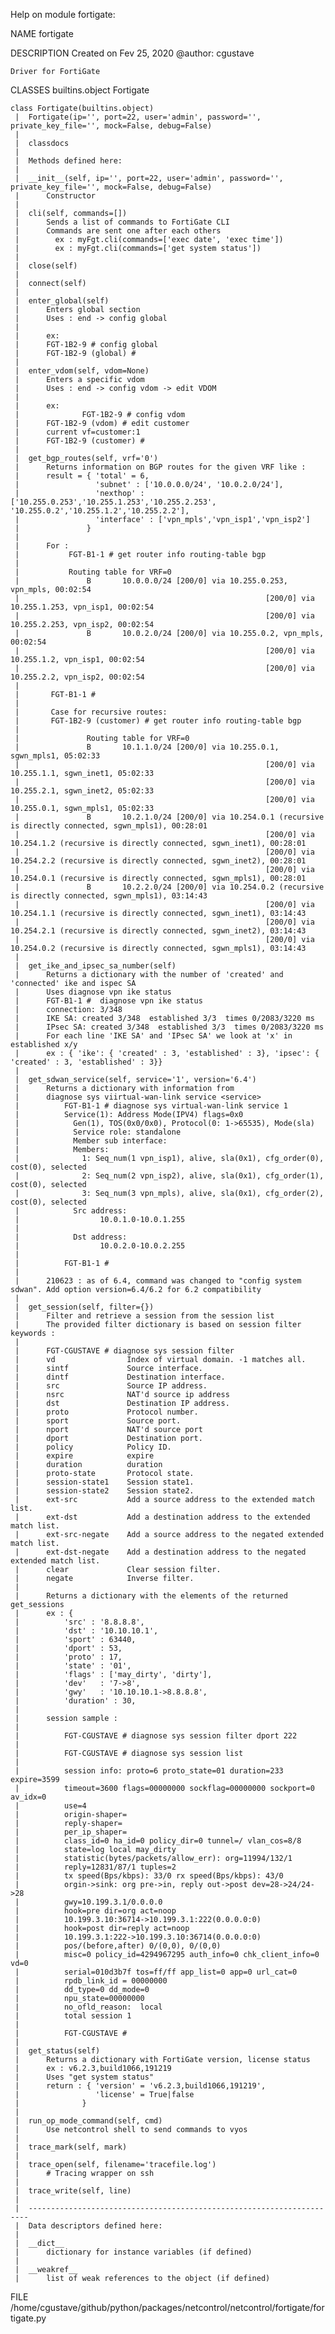 Help on module fortigate:

NAME
    fortigate

DESCRIPTION
    Created on Fev 25, 2020
    @author: cgustave
    
    Driver for FortiGate

CLASSES
    builtins.object
        Fortigate
    
    class Fortigate(builtins.object)
     |  Fortigate(ip='', port=22, user='admin', password='', private_key_file='', mock=False, debug=False)
     |  
     |  classdocs
     |  
     |  Methods defined here:
     |  
     |  __init__(self, ip='', port=22, user='admin', password='', private_key_file='', mock=False, debug=False)
     |      Constructor
     |  
     |  cli(self, commands=[])
     |      Sends a list of commands to FortiGate CLI
     |      Commands are sent one after each others
     |        ex : myFgt.cli(commands=['exec date', 'exec time'])
     |        ex : myFgt.cli(commands=['get system status'])
     |  
     |  close(self)
     |  
     |  connect(self)
     |  
     |  enter_global(self)
     |      Enters global section
     |      Uses : end -> config global
     |      
     |      ex:
     |      FGT-1B2-9 # config global
     |      FGT-1B2-9 (global) #
     |  
     |  enter_vdom(self, vdom=None)
     |      Enters a specific vdom
     |      Uses : end -> config vdom -> edit VDOM
     |      
     |      ex:
     |              FGT-1B2-9 # config vdom
     |      FGT-1B2-9 (vdom) # edit customer
     |      current vf=customer:1
     |      FGT-1B2-9 (customer) #
     |  
     |  get_bgp_routes(self, vrf='0')
     |      Returns information on BGP routes for the given VRF like :
     |      result = { 'total' = 6,
     |                 'subnet' : ['10.0.0.0/24', '10.0.2.0/24'],
     |                 'nexthop' : ['10.255.0.253','10.255.1.253','10.255.2.253', '10.255.0.2','10.255.1.2','10.255.2.2'],
     |                 'interface' : ['vpn_mpls','vpn_isp1','vpn_isp2']
     |               }
     |      
     |      For :
     |           FGT-B1-1 # get router info routing-table bgp
     |      
     |           Routing table for VRF=0
     |               B       10.0.0.0/24 [200/0] via 10.255.0.253, vpn_mpls, 00:02:54
     |                                                       [200/0] via 10.255.1.253, vpn_isp1, 00:02:54
     |                                                       [200/0] via 10.255.2.253, vpn_isp2, 00:02:54
     |               B       10.0.2.0/24 [200/0] via 10.255.0.2, vpn_mpls, 00:02:54
     |                                                       [200/0] via 10.255.1.2, vpn_isp1, 00:02:54
     |                                                       [200/0] via 10.255.2.2, vpn_isp2, 00:02:54
     |      
     |       FGT-B1-1 #
     |      
     |       Case for recursive routes:
     |       FGT-1B2-9 (customer) # get router info routing-table bgp
     |      
     |               Routing table for VRF=0
     |               B       10.1.1.0/24 [200/0] via 10.255.0.1, sgwn_mpls1, 05:02:33
     |                                                       [200/0] via 10.255.1.1, sgwn_inet1, 05:02:33
     |                                                       [200/0] via 10.255.2.1, sgwn_inet2, 05:02:33
     |                                                       [200/0] via 10.255.0.1, sgwn_mpls1, 05:02:33
     |               B       10.2.1.0/24 [200/0] via 10.254.0.1 (recursive is directly connected, sgwn_mpls1), 00:28:01
     |                                                       [200/0] via 10.254.1.2 (recursive is directly connected, sgwn_inet1), 00:28:01
     |                                                       [200/0] via 10.254.2.2 (recursive is directly connected, sgwn_inet2), 00:28:01
     |                                                       [200/0] via 10.254.0.1 (recursive is directly connected, sgwn_mpls1), 00:28:01
     |               B       10.2.2.0/24 [200/0] via 10.254.0.2 (recursive is directly connected, sgwn_mpls1), 03:14:43
     |                                                       [200/0] via 10.254.1.1 (recursive is directly connected, sgwn_inet1), 03:14:43
     |                                                       [200/0] via 10.254.2.1 (recursive is directly connected, sgwn_inet2), 03:14:43
     |                                                       [200/0] via 10.254.0.2 (recursive is directly connected, sgwn_mpls1), 03:14:43
     |  
     |  get_ike_and_ipsec_sa_number(self)
     |      Returns a dictionary with the number of 'created' and 'connected' ike and ispec SA
     |      Uses diagnose vpn ike status
     |      FGT-B1-1 #  diagnose vpn ike status
     |      connection: 3/348
     |      IKE SA: created 3/348  established 3/3  times 0/2083/3220 ms
     |      IPsec SA: created 3/348  established 3/3  times 0/2083/3220 ms
     |      For each line 'IKE SA' and 'IPsec SA' we look at 'x' in established x/y
     |      ex : { 'ike': { 'created' : 3, 'established' : 3}, 'ipsec': { 'created' : 3, 'established' : 3}}
     |  
     |  get_sdwan_service(self, service='1', version='6.4')
     |      Returns a dictionary with information from
     |      diagnose sys viirtual-wan-link service <service>
     |          FGT-B1-1 # diagnose sys virtual-wan-link service 1
     |          Service(1): Address Mode(IPV4) flags=0x0
     |            Gen(1), TOS(0x0/0x0), Protocol(0: 1->65535), Mode(sla)
     |            Service role: standalone
     |            Member sub interface:
     |            Members:
     |              1: Seq_num(1 vpn_isp1), alive, sla(0x1), cfg_order(0), cost(0), selected
     |              2: Seq_num(2 vpn_isp2), alive, sla(0x1), cfg_order(1), cost(0), selected
     |              3: Seq_num(3 vpn_mpls), alive, sla(0x1), cfg_order(2), cost(0), selected
     |            Src address:
     |                  10.0.1.0-10.0.1.255
     |      
     |            Dst address:
     |                  10.0.2.0-10.0.2.255
     |      
     |          FGT-B1-1 #
     |          
     |      210623 : as of 6.4, command was changed to "config system sdwan". Add option version=6.4/6.2 for 6.2 compatibility
     |  
     |  get_session(self, filter={})
     |      Filter and retrieve a session from the session list
     |      The provided filter dictionary is based on session filter keywords :
     |      
     |      FGT-CGUSTAVE # diagnose sys session filter
     |      vd                Index of virtual domain. -1 matches all.
     |      sintf             Source interface.
     |      dintf             Destination interface.
     |      src               Source IP address.
     |      nsrc              NAT'd source ip address
     |      dst               Destination IP address.
     |      proto             Protocol number.
     |      sport             Source port.
     |      nport             NAT'd source port
     |      dport             Destination port.
     |      policy            Policy ID.
     |      expire            expire
     |      duration          duration
     |      proto-state       Protocol state.
     |      session-state1    Session state1.
     |      session-state2    Session state2.
     |      ext-src           Add a source address to the extended match list.
     |      ext-dst           Add a destination address to the extended match list.
     |      ext-src-negate    Add a source address to the negated extended match list.
     |      ext-dst-negate    Add a destination address to the negated extended match list.
     |      clear             Clear session filter.
     |      negate            Inverse filter.
     |      
     |      Returns a dictionary with the elements of the returned get_sessions
     |      ex : {
     |          'src' : '8.8.8.8',
     |          'dst' : '10.10.10.1',
     |          'sport' : 63440,
     |          'dport' : 53,
     |          'proto' : 17,
     |          'state' : '01',
     |          'flags' : ['may_dirty', 'dirty'],
     |          'dev'   : '7->8',
     |          'gwy'   : '10.10.10.1->8.8.8.8',
     |          'duration' : 30,
     |      
     |      session sample :
     |      
     |          FGT-CGUSTAVE # diagnose sys session filter dport 222
     |      
     |          FGT-CGUSTAVE # diagnose sys session list
     |      
     |          session info: proto=6 proto_state=01 duration=233 expire=3599
     |          timeout=3600 flags=00000000 sockflag=00000000 sockport=0 av_idx=0
     |          use=4
     |          origin-shaper=
     |          reply-shaper=
     |          per_ip_shaper=
     |          class_id=0 ha_id=0 policy_dir=0 tunnel=/ vlan_cos=8/8
     |          state=log local may_dirty
     |          statistic(bytes/packets/allow_err): org=11994/132/1
     |          reply=12831/87/1 tuples=2
     |          tx speed(Bps/kbps): 33/0 rx speed(Bps/kbps): 43/0
     |          orgin->sink: org pre->in, reply out->post dev=28->24/24->28
     |          gwy=10.199.3.1/0.0.0.0
     |          hook=pre dir=org act=noop
     |          10.199.3.10:36714->10.199.3.1:222(0.0.0.0:0)
     |          hook=post dir=reply act=noop
     |          10.199.3.1:222->10.199.3.10:36714(0.0.0.0:0)
     |          pos/(before,after) 0/(0,0), 0/(0,0)
     |          misc=0 policy_id=4294967295 auth_info=0 chk_client_info=0 vd=0
     |          serial=010d3b7f tos=ff/ff app_list=0 app=0 url_cat=0
     |          rpdb_link_id = 00000000
     |          dd_type=0 dd_mode=0
     |          npu_state=00000000
     |          no_ofld_reason:  local
     |          total session 1
     |      
     |          FGT-CGUSTAVE #
     |  
     |  get_status(self)
     |      Returns a dictionary with FortiGate version, license status
     |      ex : v6.2.3,build1066,191219
     |      Uses "get system status"
     |      return : { 'version' = 'v6.2.3,build1066,191219',
     |                 'license' = True|false
     |              }
     |  
     |  run_op_mode_command(self, cmd)
     |      Use netcontrol shell to send commands to vyos
     |  
     |  trace_mark(self, mark)
     |  
     |  trace_open(self, filename='tracefile.log')
     |      # Tracing wrapper on ssh
     |  
     |  trace_write(self, line)
     |  
     |  ----------------------------------------------------------------------
     |  Data descriptors defined here:
     |  
     |  __dict__
     |      dictionary for instance variables (if defined)
     |  
     |  __weakref__
     |      list of weak references to the object (if defined)

FILE
    /home/cgustave/github/python/packages/netcontrol/netcontrol/fortigate/fortigate.py


